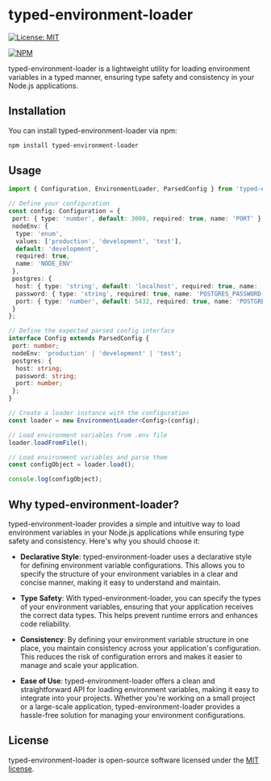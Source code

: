 # typed-environment-loader

[![License: MIT](https://img.shields.io/badge/License-MIT-blue.svg)](https://opensource.org/licenses/MIT)

[![NPM](https://nodei.co/npm/typed-environment-loader.png?downloads=true&downloadRank=true&stars=true)](https://nodei.co/npm/typed-environment-loader/)

typed-environment-loader is a lightweight utility for loading environment variables in a typed manner, ensuring type safety and consistency in your Node.js applications.

## Installation

You can install typed-environment-loader via npm:

```bash
npm install typed-environment-loader
```

## Usage

```typescript
import { Configuration, EnvironmentLoader, ParsedConfig } from 'typed-environment-loader';

// Define your configuration
const config: Configuration = {
 port: { type: 'number', default: 3000, required: true, name: 'PORT' },
 nodeEnv: {
  type: 'enum',
  values: ['production', 'development', 'test'],
  default: 'development',
  required: true,
  name: 'NODE_ENV'
 },
 postgres: {
  host: { type: 'string', default: 'localhost', required: true, name: 'POSTGRES_HOST' },
  password: { type: 'string', required: true, name: 'POSTGRES_PASSWORD' },
  port: { type: 'number', default: 5432, required: true, name: 'POSTGRES_PORT' }
 }
};

// Define the expected parsed config interface
interface Config extends ParsedConfig {
 port: number;
 nodeEnv: 'production' | 'development' | 'test';
 postgres: {
  host: string;
  password: string;
  port: number;
 };
}

// Create a loader instance with the configuration
const loader = new EnvironmentLoader<Config>(config);

// Load environment variables from .env file
loader.loadFromFile();

// Load environment variables and parse them
const configObject = loader.load();

console.log(configObject);
```

## Why typed-environment-loader?

typed-environment-loader provides a simple and intuitive way to load environment variables in your Node.js applications while ensuring type safety and consistency. Here's why you should choose it:

- **Declarative Style**: typed-environment-loader uses a declarative style for defining environment variable configurations. This allows you to specify the structure of your environment variables in a clear and concise manner, making it easy to understand and maintain.

- **Type Safety**: With typed-environment-loader, you can specify the types of your environment variables, ensuring that your application receives the correct data types. This helps prevent runtime errors and enhances code reliability.

- **Consistency**: By defining your environment variable structure in one place, you maintain consistency across your application's configuration. This reduces the risk of configuration errors and makes it easier to manage and scale your application.

- **Ease of Use**: typed-environment-loader offers a clean and straightforward API for loading environment variables, making it easy to integrate into your projects. Whether you're working on a small project or a large-scale application, typed-environment-loader provides a hassle-free solution for managing your environment configurations.

## License

typed-environment-loader is open-source software licensed under the [MIT license](https://opensource.org/licenses/MIT).
